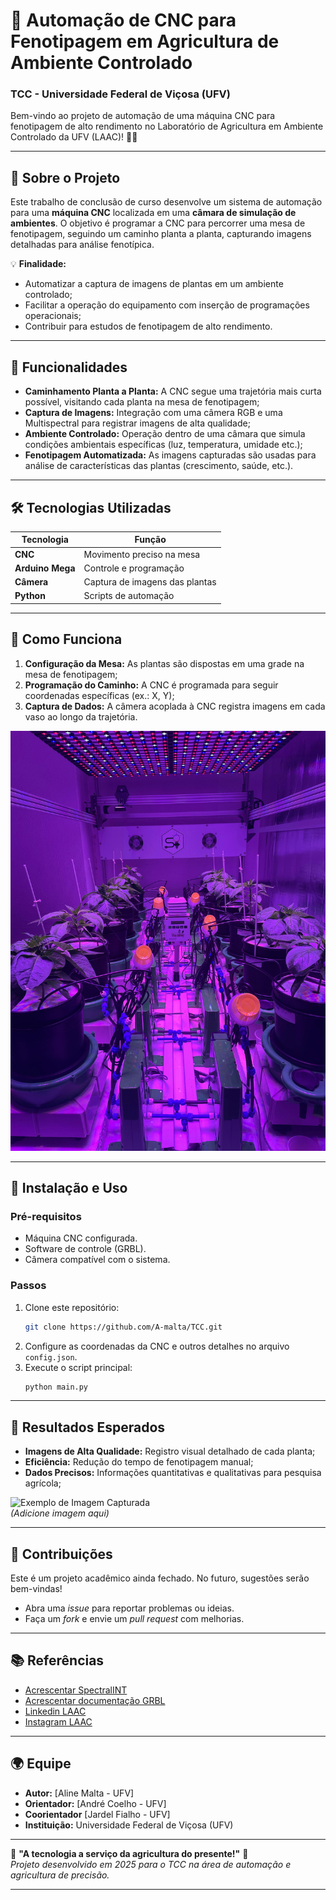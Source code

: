 # 🌱 Automação de CNC para Fenotipagem em Agricultura de Ambiente Controlado  
### TCC - Universidade Federal de Viçosa (UFV)  
Bem-vindo ao projeto de automação de uma máquina CNC para fenotipagem de alto rendimento no Laboratório de Agricultura em Ambiente Controlado da UFV (LAAC)! 🚜🔬  

---

## 📝 Sobre o Projeto  
Este trabalho de conclusão de curso desenvolve um sistema de automação para uma **máquina CNC** localizada em uma **câmara de simulação de ambientes**. O objetivo é programar a CNC para percorrer uma mesa de fenotipagem, seguindo um caminho planta a planta, capturando imagens detalhadas para análise fenotípica.  

💡 **Finalidade:**  
- Automatizar a captura de imagens de plantas em um ambiente controlado;  
- Facilitar a operação do equipamento com inserção de programações operacionais;  
- Contribuir para estudos de fenotipagem de alto rendimento.  

---

## 🌟 Funcionalidades  
- **Caminhamento Planta a Planta:** A CNC segue uma trajetória mais curta possível, visitando cada planta na mesa de fenotipagem;  
- **Captura de Imagens:** Integração com uma câmera RGB e uma Multispectral para registrar imagens de alta qualidade;  
- **Ambiente Controlado:** Operação dentro de uma câmara que simula condições ambientais específicas (luz, temperatura, umidade etc.);  
- **Fenotipagem Automatizada:** As imagens capturadas são usadas para análise de características das plantas (crescimento, saúde, etc.).  

---

## 🛠️ Tecnologias Utilizadas  
| Tecnologia       | Função                          |  
|-------------------|---------------------------------|  
| **CNC**          | Movimento preciso na mesa       |  
| **Arduino Mega** | Controle e programação |  
| **Câmera**       | Captura de imagens das plantas  |  
| **Python**       | Scripts de automação  |  

---

## 📸 Como Funciona  
1. **Configuração da Mesa:** As plantas são dispostas em uma grade na mesa de fenotipagem;  
2. **Programação do Caminho:** A CNC é programada para seguir coordenadas específicas (ex.: X, Y);  
3. **Captura de Dados:** A câmera acoplada à CNC registra imagens em cada vaso ao longo da trajetória.    

![Mesa de Fenotipagem](https://github.com/A-malta/TCC/blob/beta/images/PhenotypingRoom.jpg)   

---

## 🚀 Instalação e Uso  
### Pré-requisitos  
- Máquina CNC configurada.  
- Software de controle (GRBL).  
- Câmera compatível com o sistema.  

### Passos  
1. Clone este repositório:  
   ```bash
   git clone https://github.com/A-malta/TCC.git
   ```
2. Configure as coordenadas da CNC e outros detalhes no arquivo `config.json`.  
3. Execute o script principal:  
   ```bash
   python main.py
   ```

---

## 🌿 Resultados Esperados  
- **Imagens de Alta Qualidade:** Registro visual detalhado de cada planta;  
- **Eficiência:** Redução do tempo de fenotipagem manual;  
- **Dados Precisos:** Informações quantitativas e qualitativas para pesquisa agrícola;  

![Exemplo de Imagem Capturada](link-para-imagem/imagem_planta.jpg)  
*(Adicione imagem aqui)*  

---

## 🤝 Contribuições  
Este é um projeto acadêmico ainda fechado. No futuro, sugestões serão bem-vindas!  
- Abra uma *issue* para reportar problemas ou ideias.  
- Faça um *fork* e envie um *pull request* com melhorias.  

---

## 📚 Referências  
- [Acrescentar SpectralINT](https://github.com/gnea/grbl)
- [Acrescentar documentação GRBL](https://github.com/gnea/grbl)  
- [Linkedin LAAC](https://www.linkedin.com/company/laac-ufv/posts/?feedView=all)
- [Instagram LAAC](https://www.instagram.com/laac.ufv/)

---

## 🌍 Equipe  
- **Autor:** [Aline Malta - UFV]  
- **Orientador:** [André Coelho - UFV]
- **Coorientador** [Jardel Fialho - UFV]
- **Instituição:** Universidade Federal de Viçosa (UFV)  

---

🌱 **"A tecnologia a serviço da agricultura do presente!"** 🌱  
*Projeto desenvolvido em 2025 para o TCC na área de automação e agricultura de precisão.*

---
